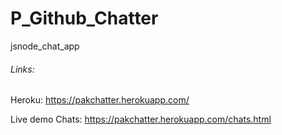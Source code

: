 # P_Github_Chatter
 jsnode_chat_app

###### Links: 

Heroku: https://pakchatter.herokuapp.com/

Live demo Chats: https://pakchatter.herokuapp.com/chats.html